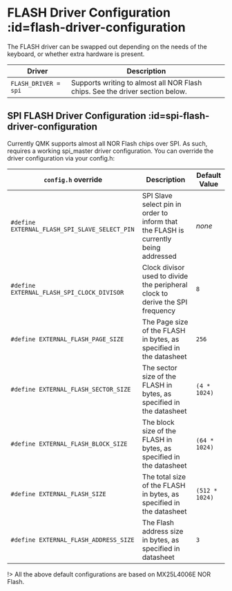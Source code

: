 # FLASH Driver Configuration :id=flash-driver-configuration

The FLASH driver can be swapped out depending on the needs of the keyboard, or whether extra hardware is present.

Driver                             | Description
-----------------------------------|---------------------------------------------------------------------------------------------------------------------------------------------------------------------------------------------------------------------------------------------------------------------------------------------------------------------------------------------------------
`FLASH_DRIVER = spi`               | Supports writing to almost all NOR Flash chips. See the driver section below.


## SPI FLASH Driver Configuration :id=spi-flash-driver-configuration

Currently QMK supports almost all NOR Flash chips over SPI. As such, requires a working spi_master driver configuration. You can override the driver configuration via your config.h:

`config.h` override                            | Description                                                                          | Default Value
-----------------------------------------------|--------------------------------------------------------------------------------------|-----------------
`#define EXTERNAL_FLASH_SPI_SLAVE_SELECT_PIN`  | SPI Slave select pin in order to inform that the FLASH is currently being addressed  | _none_
`#define EXTERNAL_FLASH_SPI_CLOCK_DIVISOR`     | Clock divisor used to divide the peripheral clock to derive the SPI frequency        | `8`
`#define EXTERNAL_FLASH_PAGE_SIZE`             | The Page size of the FLASH in bytes, as specified in the datasheet                   | `256`
`#define EXTERNAL_FLASH_SECTOR_SIZE`           | The sector size of the FLASH in bytes, as specified in the datasheet                 | `(4 * 1024)`
`#define EXTERNAL_FLASH_BLOCK_SIZE`            | The block size of the FLASH in bytes, as specified in the datasheet                  | `(64 * 1024)`
`#define EXTERNAL_FLASH_SIZE`                  | The total size of the FLASH in bytes, as specified in the datasheet                  | `(512 * 1024)`
`#define EXTERNAL_FLASH_ADDRESS_SIZE`          | The Flash address size in bytes, as specified in datasheet                           | `3`

!> All the above default configurations are based on MX25L4006E NOR Flash.
